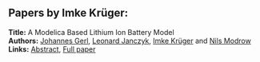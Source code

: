<h2>Papers by Imke Krüger:</h2>
<p>
<b>Title:</b> A Modelica Based Lithium Ion Battery Model<br />
<b>Authors:</b> <a href="../authors/author_111.html">Johannes Gerl</a>, <a href="../authors/author_144.html">Leonard Janczyk</a>, <a href="../authors/author_174.html">Imke Krüger</a> and <a href="../authors/author_213.html">Nils Modrow</a><br />
<b>Links:</b> <a href="../abstracts/abstract_36.pdf">Abstract</a>, <a href="../submissions/ECP14096335_GerlJanczykKrugerModrow.pdf">Full paper</a>
</p>